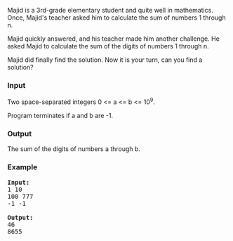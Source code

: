 <p>Majid is a 3rd-grade elementary student and quite well in mathematics. Once, Majid's teacher asked him to calculate the sum of numbers 1 through n.</p>
<p>Majid quickly answered, and his teacher made him another challenge. He asked Majid to calculate the sum of the digits of numbers 1 through n.</p>
<p>Majid did finally find the solution. Now it is your turn, can you find a solution?</p>
<h3>Input</h3>
<p>Two space-separated integers 0 &lt;= a &lt;= b &lt;= 10<sup>9</sup>.</p>
<p>Program terminates if a and b are -1.</p>
<h3>Output</h3>
<p>The sum of the digits of numbers a through b.</p>
<h3>Example</h3>
<pre><strong>Input:</strong><br>1 10<br>100 777<br>-1 -1<br><br><strong>Output:</strong><br>46<br>8655</pre>